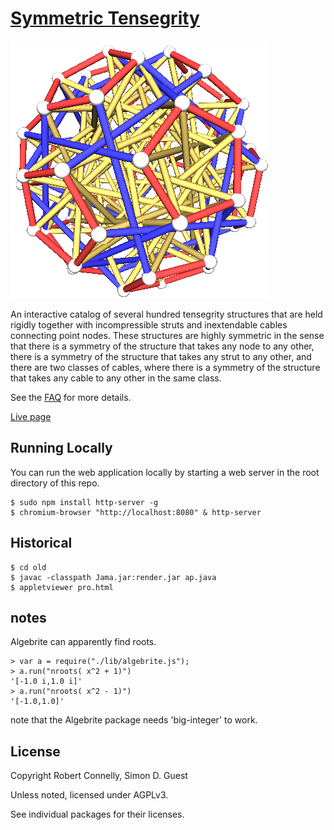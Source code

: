 [Symmetric Tensegrity](https://robertconnelly.github.io/symmetric-tensegrity/)
===

![a5 - (15)(24),(14532) - (123)](https://raw.githubusercontent.com/abramconnelly/symmetric-tensegrity/master/img/a5_15.24.14532_123.png)

An interactive catalog of several hundred tensegrity structures that are held rigidly together with incompressible struts and inextendable cables connecting point nodes. These structures are highly symmetric in the sense that there is a symmetry of the structure that takes any node to any other, there is a symmetry of the structure that takes any strut to any other, and there are two classes of cables, where there is a symmetry of the structure that takes any cable to any other in the same class.

See the [FAQ](FAQ.md) for more details.

[Live page](https://robertconnelly.github.io/symmetric-tensegrity/)



Running Locally
---

You can run the web application locally by starting
a web server in the root directory of this repo.

```
$ sudo npm install http-server -g
$ chromium-browser "http://localhost:8080" & http-server
```



Historical
---

```
$ cd old
$ javac -classpath Jama.jar:render.jar ap.java
$ appletviewer pro.html
```

notes
---

Algebrite can apparently find roots.

```
> var a = require("./lib/algebrite.js");
> a.run("nroots( x^2 + 1)")
'[-1.0 i,1.0 i]'
> a.run("nroots( x^2 - 1)")
'[-1.0,1.0]'
```

note that the Algebrite package needs 'big-integer' to work.

License
---

Copyright Robert Connelly, Simon D. Guest

Unless noted, licensed under AGPLv3.

See individual packages for their licenses.

